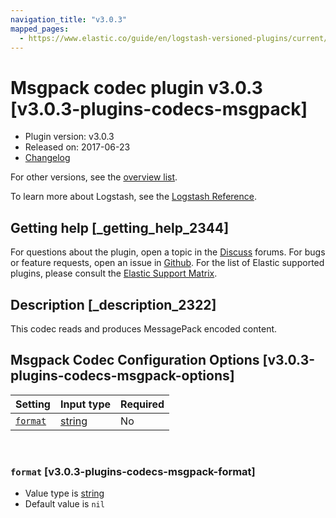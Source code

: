 ```yaml
---
navigation_title: "v3.0.3"
mapped_pages:
  - https://www.elastic.co/guide/en/logstash-versioned-plugins/current/v3.0.3-plugins-codecs-msgpack.html
---
```


# Msgpack codec plugin v3.0.3 [v3.0.3-plugins-codecs-msgpack]


* Plugin version: v3.0.3
* Released on: 2017-06-23
* [Changelog](https://github.com/logstash-plugins/logstash-codec-msgpack/blob/v3.0.3/CHANGELOG.md)

For other versions, see the [overview list](codec-msgpack-index.md).

To learn more about Logstash, see the [Logstash Reference](logstash://reference/index.md).

## Getting help [_getting_help_2344]

For questions about the plugin, open a topic in the [Discuss](http://discuss.elastic.co) forums. For bugs or feature requests, open an issue in [Github](https://github.com/logstash-plugins/logstash-codec-msgpack). For the list of Elastic supported plugins, please consult the [Elastic Support Matrix](https://www.elastic.co/support/matrix#matrix_logstash_plugins).


## Description [_description_2322]

This codec reads and produces MessagePack encoded content.


## Msgpack Codec Configuration Options [v3.0.3-plugins-codecs-msgpack-options]

| Setting | Input type | Required |
| --- | --- | --- |
| [`format`](v3-0-3-plugins-codecs-msgpack.md#v3.0.3-plugins-codecs-msgpack-format) | [string](logstash://reference/configuration-file-structure.md#string) | No |

 

### `format` [v3.0.3-plugins-codecs-msgpack-format]

* Value type is [string](logstash://reference/configuration-file-structure.md#string)
* Default value is `nil`



